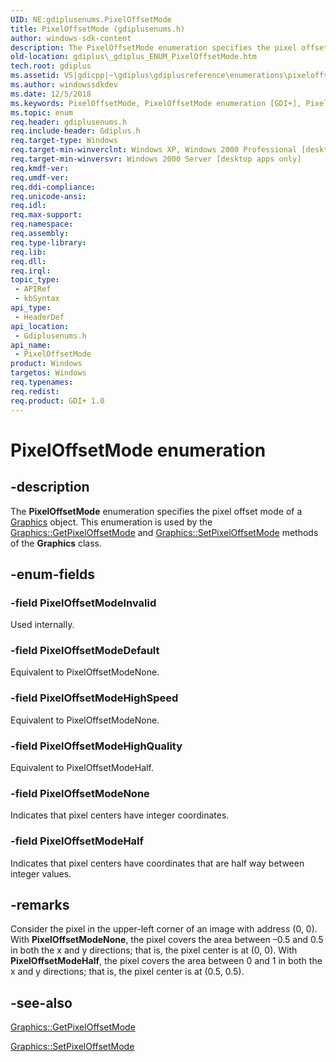 ```yaml
---
UID: NE:gdiplusenums.PixelOffsetMode
title: PixelOffsetMode (gdiplusenums.h)
author: windows-sdk-content
description: The PixelOffsetMode enumeration specifies the pixel offset mode of a Graphics object. This enumeration is used by the Graphics::GetPixelOffsetMode and Graphics::SetPixelOffsetMode methods of the Graphics class.
old-location: gdiplus\_gdiplus_ENUM_PixelOffsetMode.htm
tech.root: gdiplus
ms.assetid: VS|gdicpp|~\gdiplus\gdiplusreference\enumerations\pixeloffsetmode.htm
ms.author: windowssdkdev
ms.date: 12/5/2018
ms.keywords: PixelOffsetMode, PixelOffsetMode enumeration [GDI+], PixelOffsetModeDefault, PixelOffsetModeHalf, PixelOffsetModeHighQuality, PixelOffsetModeHighSpeed, PixelOffsetModeInvalid, PixelOffsetModeNone, _gdiplus_ENUM_PixelOffsetMode, gdiplus._gdiplus_ENUM_PixelOffsetMode, gdiplusenums/PixelOffsetMode, gdiplusenums/PixelOffsetModeDefault, gdiplusenums/PixelOffsetModeHalf, gdiplusenums/PixelOffsetModeHighQuality, gdiplusenums/PixelOffsetModeHighSpeed, gdiplusenums/PixelOffsetModeInvalid, gdiplusenums/PixelOffsetModeNone
ms.topic: enum
req.header: gdiplusenums.h
req.include-header: Gdiplus.h
req.target-type: Windows
req.target-min-winverclnt: Windows XP, Windows 2000 Professional [desktop apps only]
req.target-min-winversvr: Windows 2000 Server [desktop apps only]
req.kmdf-ver: 
req.umdf-ver: 
req.ddi-compliance: 
req.unicode-ansi: 
req.idl: 
req.max-support: 
req.namespace: 
req.assembly: 
req.type-library: 
req.lib: 
req.dll: 
req.irql: 
topic_type:
 - APIRef
 - kbSyntax
api_type:
 - HeaderDef
api_location:
 - Gdiplusenums.h
api_name:
 - PixelOffsetMode
product: Windows
targetos: Windows
req.typenames: 
req.redist: 
req.product: GDI+ 1.0
---
```


# PixelOffsetMode enumeration


## -description


The <b>PixelOffsetMode</b> enumeration specifies the pixel offset mode of a 
			<a href="https://msdn.microsoft.com/en-us/library/ms534453(v=VS.85).aspx">Graphics</a> object. This enumeration is used by the <a href="https://msdn.microsoft.com/en-us/library/ms535720(v=VS.85).aspx">Graphics::GetPixelOffsetMode</a> and <a href="https://msdn.microsoft.com/en-us/library/ms535813(v=VS.85).aspx">Graphics::SetPixelOffsetMode</a> methods of the 
			<b>Graphics</b> class.


## -enum-fields




### -field PixelOffsetModeInvalid

Used internally. 


### -field PixelOffsetModeDefault

Equivalent to PixelOffsetModeNone. 


### -field PixelOffsetModeHighSpeed

Equivalent to PixelOffsetModeNone. 


### -field PixelOffsetModeHighQuality

Equivalent to PixelOffsetModeHalf. 


### -field PixelOffsetModeNone

Indicates that pixel centers have integer coordinates. 


### -field PixelOffsetModeHalf

Indicates that pixel centers have coordinates that are half way between integer values. 


## -remarks



Consider the pixel in the upper-left corner of an image with address (0, 0). With <b><b>PixelOffsetModeNone</b></b>, the pixel covers the area between 
				–0.5 and 0.5 in both the x and y directions; that is, the pixel center is at (0, 0). With <b><b>PixelOffsetModeHalf</b></b>, the pixel covers the area between 0 and 1 in both the x and y directions; that is, the pixel center is at (0.5, 0.5).




## -see-also




<a href="https://msdn.microsoft.com/en-us/library/ms535720(v=VS.85).aspx">Graphics::GetPixelOffsetMode</a>



<a href="https://msdn.microsoft.com/en-us/library/ms535813(v=VS.85).aspx">Graphics::SetPixelOffsetMode</a>
 

 

